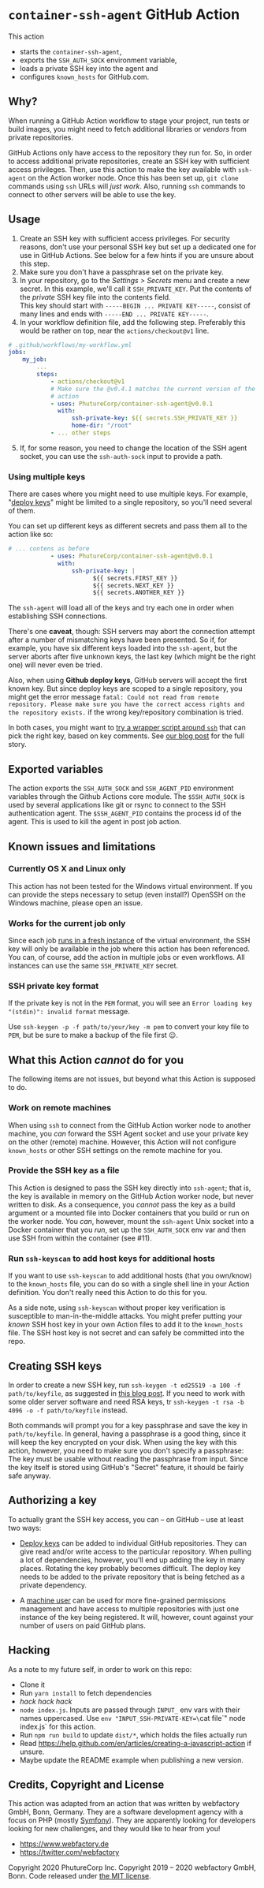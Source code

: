 # `container-ssh-agent` GitHub Action

This action 
* starts the `container-ssh-agent`, 
* exports the `SSH_AUTH_SOCK` environment variable, 
* loads a private SSH key into the agent and
* configures `known_hosts` for GitHub.com.

## Why?

When running a GitHub Action workflow to stage your project, run tests or build images, you might need to fetch additional libraries or _vendors_ from private repositories.

GitHub Actions only have access to the repository they run for. So, in order to access additional private repositories, create an SSH key with sufficient access privileges. Then, use this action to make the key available with `ssh-agent` on the Action worker node. Once this has been set up, `git clone` commands using `ssh` URLs will _just work_. Also, running `ssh` commands to connect to other servers will be able to use the key.

## Usage

1. Create an SSH key with sufficient access privileges. For security reasons, don't use your personal SSH key but set up a dedicated one for use in GitHub Actions. See below for a few hints if you are unsure about this step.
2. Make sure you don't have a passphrase set on the private key.
3. In your repository, go to the *Settings > Secrets* menu and create a new secret. In this example, we'll call it `SSH_PRIVATE_KEY`. Put the contents of the *private* SSH key file into the contents field. <br>
  This key should start with `-----BEGIN ... PRIVATE KEY-----`, consist of many lines and ends with `-----END ... PRIVATE KEY-----`. 
4. In your workflow definition file, add the following step. Preferably this would be rather on top, near the `actions/checkout@v1` line.

```yaml
# .github/workflows/my-workflow.yml
jobs:
    my_job:
        ...
        steps:
            - actions/checkout@v1
            # Make sure the @v0.4.1 matches the current version of the
            # action 
            - uses: PhutureCorp/container-ssh-agent@v0.0.1
              with:
                  ssh-private-key: ${{ secrets.SSH_PRIVATE_KEY }}
                  home-dir: "/root"
            - ... other steps
```
5. If, for some reason, you need to change the location of the SSH agent socket, you can use the `ssh-auth-sock` input to provide a path.

### Using multiple keys

There are cases where you might need to use multiple keys. For example, "[deploy keys](https://docs.github.com/en/developers/overview/managing-deploy-keys#deploy-keys)" might be limited to a single repository, so you'll need several of them.

You can set up different keys as different secrets and pass them all to the action like so:

```yaml
# ... contens as before
            - uses: PhutureCorp/container-ssh-agent@v0.0.1
              with:
                  ssh-private-key: |
                        ${{ secrets.FIRST_KEY }}
                        ${{ secrets.NEXT_KEY }}
                        ${{ secrets.ANOTHER_KEY }}
```

The `ssh-agent` will load all of the keys and try each one in order when establishing SSH connections.

There's one **caveat**, though: SSH servers may abort the connection attempt after a number of mismatching keys have been presented. So if, for example, you have
six different keys loaded into the `ssh-agent`, but the server aborts after five unknown keys, the last key (which might be the right one) will never even be tried. 

Also, when using **Github deploy keys**, GitHub servers will accept the first known key. But since deploy keys are scoped to a single repository, you might get the error message `fatal: Could not read from remote repository. Please make sure you have the correct access rights and the repository exists.` if the wrong key/repository combination is tried.

In both cases, you might want to [try a wrapper script around `ssh`](https://gist.github.com/mpdude/e56fcae5bc541b95187fa764aafb5e6d) that can pick the right key, based on key comments. See [our blog post](https://www.webfactory.de/blog/using-multiple-ssh-deploy-keys-with-github) for the full story.

## Exported variables
The action exports the `SSH_AUTH_SOCK` and `SSH_AGENT_PID` environment variables through the Github Actions core module.
The `$SSH_AUTH_SOCK` is used by several applications like git or rsync to connect to the SSH authentication agent.
The `$SSH_AGENT_PID` contains the process id of the agent. This is used to kill the agent in post job action.

## Known issues and limitations

### Currently OS X and Linux only

This action has not been tested for the Windows virtual environment. If you can provide the steps necessary to setup (even install?) OpenSSH on the Windows machine, please open an issue. 

### Works for the current job only

Since each job [runs in a fresh instance](https://help.github.com/en/articles/about-github-actions#job) of the virtual environment, the SSH key will only be available in the job where this action has been referenced. You can, of course, add the action in multiple jobs or even workflows. All instances can use the same `SSH_PRIVATE_KEY` secret.

### SSH private key format

If the private key is not in the `PEM` format, you will see an `Error loading key "(stdin)": invalid format` message.

Use `ssh-keygen -p -f path/to/your/key -m pem` to convert your key file to `PEM`, but be sure to make a backup of the file first 😉.

## What this Action *cannot* do for you

The following items are not issues, but beyond what this Action is supposed to do.

### Work on remote machines

When using `ssh` to connect from the GitHub Action worker node to another machine, you *can* forward the SSH Agent socket and use your private key on the other (remote) machine. However, this Action will not configure `known_hosts` or other SSH settings on the remote machine for you.

### Provide the SSH key as a file

This Action is designed to pass the SSH key directly into `ssh-agent`; that is, the key is available in memory on the GitHub Action worker node, but never written to disk. As a consequence, you _cannot_ pass the key as a build argument or a mounted file into Docker containers that you build or run on the worker node. You _can_, however, mount the `ssh-agent` Unix socket into a Docker container that you _run_, set up the `SSH_AUTH_SOCK` env var and then use SSH from within the container (see #11).

### Run `ssh-keyscan` to add host keys for additional hosts

If you want to use `ssh-keyscan` to add additional hosts (that you own/know) to the `known_hosts` file, you can do so with a single shell line in your Action definition. You don't really need this Action to do this for you.

As a side note, using `ssh-keyscan` without proper key verification is susceptible to man-in-the-middle attacks. You might prefer putting your _known_ SSH host key in your own Action files to add it to the `known_hosts` file. The SSH host key is not secret and can safely be committed into the repo. 

## Creating SSH keys

In order to create a new SSH key, run `ssh-keygen -t ed25519 -a 100 -f path/to/keyfile`, as suggested in [this blog post](https://stribika.github.io/2015/01/04/secure-secure-shell.html). 
If you need to work with some older server software and need RSA keys, tr `ssh-keygen -t rsa -b 4096 -o -f path/to/keyfile` instead.

Both commands will prompt you for a key passphrase and save the key in `path/to/keyfile`.
In general, having a passphrase is a good thing, since it will keep the key encrypted on your disk. When using the key with this action, however, you need to make sure you don't 
specify a passphrase: The key must be usable without reading the passphrase from input. Since the key itself is stored using GitHub's "Secret" feature, it should be fairly safe anyway.

## Authorizing a key

To actually grant the SSH key access, you can – on GitHub – use at least two ways:

* [Deploy keys](https://developer.github.com/v3/guides/managing-deploy-keys/#deploy-keys) can be added to individual GitHub repositories. They can give read and/or write access to the particular repository. When pulling a lot of dependencies, however, you'll end up adding the key in many places. Rotating the key probably becomes difficult. The deploy key needs to be added to the private repository that is being fetched as a private dependency.

* A [machine user](https://developer.github.com/v3/guides/managing-deploy-keys/#machine-users) can be used for more fine-grained permissions management and have access to multiple repositories with just one instance of the key being registered. It will, however, count against your number of users on paid GitHub plans.

## Hacking

As a note to my future self, in order to work on this repo:

* Clone it
* Run `yarn install` to fetch dependencies
* _hack hack hack_
* `node index.js`. Inputs are passed through `INPUT_` env vars with their names uppercased. Use `env "INPUT_SSH-PRIVATE-KEY=\`cat file\`" node index.js` for this action.
* Run `npm run build` to update `dist/*`, which holds the files actually run
* Read https://help.github.com/en/articles/creating-a-javascript-action if unsure.
* Maybe update the README example when publishing a new version.

## Credits, Copyright and License

This action was adapted from an action that was written by webfactory GmbH, Bonn, Germany. 
They are a software development agency with a focus on PHP (mostly [Symfony](http://github.com/symfony/symfony)). 
They are apparently looking for developers looking for new challenges, and they would like to hear from you! 

- <https://www.webfactory.de>
- <https://twitter.com/webfactory>

Copyright 2020 PhutureCorp Inc.
Copyright 2019 – 2020 webfactory GmbH, Bonn. Code released under [the MIT license](LICENSE).
